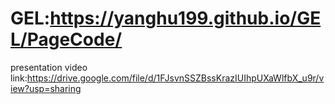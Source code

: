 # GEL:https://yanghu199.github.io/GEL/PageCode/
presentation video link:https://drive.google.com/file/d/1FJsvnSSZBssKrazIUIhpUXaWlfbX_u9r/view?usp=sharing

